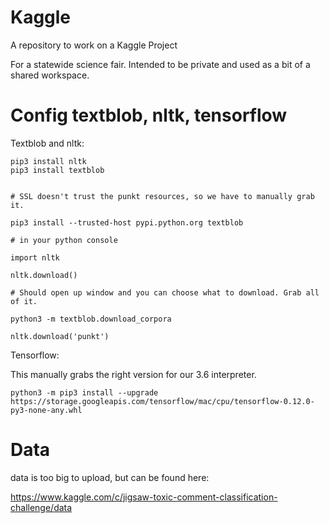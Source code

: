 # Kaggle
A repository to work on a Kaggle Project

For a statewide science fair. Intended to be private and used as a bit of a shared workspace. 


# Config textblob, nltk, tensorflow

Textblob and nltk:

    pip3 install nltk
    pip3 install textblob
    
        
    # SSL doesn't trust the punkt resources, so we have to manually grab it. 
    
    pip3 install --trusted-host pypi.python.org textblob
    
    # in your python console
    
    import nltk
    
    nltk.download()
   
    # Should open up window and you can choose what to download. Grab all of it.
    
    python3 -m textblob.download_corpora
    
    nltk.download('punkt')
    
Tensorflow:

This manually grabs the right version for our 3.6 interpreter.

    python3 -m pip3 install --upgrade https://storage.googleapis.com/tensorflow/mac/cpu/tensorflow-0.12.0-py3-none-any.whl
    
    
    
 
# Data

data is too big to upload, but can be found here:

https://www.kaggle.com/c/jigsaw-toxic-comment-classification-challenge/data
    
    
 
    
   
